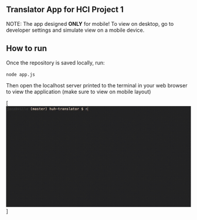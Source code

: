 ## Translator App for HCI Project 1

NOTE: The app designed **ONLY** for mobile! To view on desktop, go to developer settings and simulate view on a mobile device.

## How to run

Once the repository is saved locally, run:

`node app.js`

Then open the localhost server printed to the terminal in your web browser to view the application (make sure to view on mobile layout)

[![Demo run_local alpha](Previews/run_localhost.gif)]